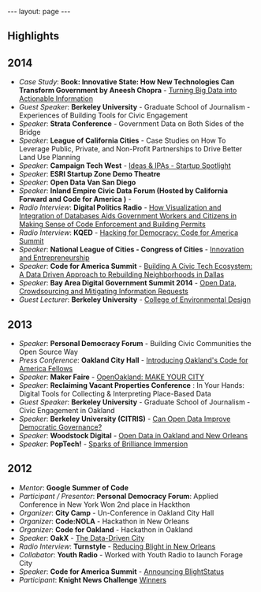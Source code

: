 --- layout: page ---

Highlights
----------

2014
----

*   _Case Study_: **Book: Innovative State: How New Technologies Can Transform Government by Aneesh Chopra** - [Turning Big Data into Actionable Information](https://web.archive.org/web/20181005105100/http://www.amazon.com/Innovative-State-Technologies-Transform-Government/dp/0802121330)
*   _Guest Speaker_: **Berkeley University** - Graduate School of Journalism - Experiences of Building Tools for Civic Engagement
*   _Speaker_: **Strata Conference** - Government Data on Both Sides of the Bridge
*   _Speaker_: **League of California Cities** - Case Studies on How To Leverage Public, Private, and Non-Profit Partnerships to Drive Better Land Use Planning
*   _Speaker_: **Campaign Tech West** - [Ideas & IPAs - Startup Spotlight](https://web.archive.org/web/20181005105100/http://www.campaigntechwest.com/sessions)
*   _Speaker_: **ESRI Startup Zone Demo Theatre**
*   _Speaker_: **Open Data Van San Diego**
*   _Speaker_: **Inland Empire Civic Data Forum (Hosted by California Forward and Code for America )** -[]( )
*   _Radio Interview_: **Digital Politics Radio** - [How Visualization and Integration of Databases Aids Government Workers and Citizens in Making Sense of Code Enforcement and Building Permits](https://web.archive.org/web/20181005105100/http://www.govtech.com/events/Bay-Area-Digital-Government-Summit.html?page=agenda)
*   _Radio Interview_: **KQED** - [Hacking for Democracy: Code for America Summit](https://web.archive.org/web/20181005105100/http://ww2.kqed.org/news/2014/09/26/hacking-for-democracy-code-for-america-summit)
*   _Speaker_: **National League of Cities - Congress of Cities** - [Innovation and Entrepreneurship](https://web.archive.org/web/20181005105100/http://www.nlccongressofcities.org/speaker/eddie-tejeda/)
*   _Speaker_: **Code for America Summit** - [Building A Civic Tech Ecosystem: A Data Driven Approach to Rebuilding Neighborhoods in Dallas](https://web.archive.org/web/20181005105100/https://www.youtube.com/watch?v=YGzeGzhggFM&list=UU6VjQY-gIxXGKmjW0LeMGOw)
*   _Speaker_: **Bay Area Digital Government Summit 2014** - [Open Data, Crowdsourcing and Mitigating Information Requests](https://web.archive.org/web/20181005105100/http://www.govtech.com/events/Bay-Area-Digital-Government-Summit-2014.html?page=agenda)
*   _Guest Lecturer_: **Berkeley University** - [College of Environmental Design](https://web.archive.org/web/20181005105100/https://bcourses.berkeley.edu/courses/1247349)

2013
----

*   _Speaker_: **Personal Democracy Forum** - Building Civic Communities the Open Source Way
*   _Press Conference_: **Oakland City Hall** - [Introducing Oakland's Code for America Fellows](https://web.archive.org/web/20181005105100/https://www.flickr.com/photos/codeforamerica/sets/72157633005808000/)
*   _Speaker_: **Maker Faire** - [OpenOakland: MAKE YOUR CITY](https://web.archive.org/web/20181005105100/https://www.facebook.com/permalink.php?id=116582681692841&story_fbid=678635802154190)
*   _Speaker_: **Reclaiming Vacant Properties Conference** : In Your Hands: Digital Tools for Collecting & Interpreting Place-Based Data
*   _Guest Speaker_: **Berkeley University** - Graduate School of Journalism - Civic Engagement in Oakland
*   _Speaker_: **Berkeley University (CITRIS)** - [Can Open Data Improve Democratic Governance?](https://web.archive.org/web/20181005105100/http://igs.berkeley.edu/events/open-data)
*   _Speaker_: **Woodstock Digital** - [Open Data in Oakland and New Orleans](https://web.archive.org/web/20181005105100/http://woodstockdigital.com/2013/program/)
*   _Speaker_: **PopTech!** - [Sparks of Brilliance Immersion](https://web.archive.org/web/20181005105100/https://poptech.org/people/eddie_tejeda)

2012
----

*   _Mentor_: **Google Summer of Code**
*   _Participant / Presentor_: **Personal Democracy Forum**: Applied Conference in New York Won 2nd place in Hackthon
*   _Organizer_: **City Camp** - Un-Conference in Oakland City Hall
*   _Organizer_: **Code:NOLA** - Hackathon in New Orleans
*   _Organizer_: **Code for Oakland** - Hackathon in Oakland
*   _Speaker_: **OakX** - [The Data-Driven City](https://web.archive.org/web/20181005105100/http://www.slideshare.net/Oak_X/oak-x-1)
*   _Radio Interview_: **Turnstyle** - [Reducing Blight in New Orleans](https://web.archive.org/web/20181005105100/http://turnstylenews.com/2012/07/11/code-for-america-profiles-reducing-blight-in-new-orleans/)
*   _Collabator_: **Youth Radio** - Worked with Youth Radio to launch Forage City
*   _Speaker_: **Code for America Summit** - [Announcing BlightStatus](https://web.archive.org/web/20181005105100/https://www.youtube.com/watch?v=WhceB6bqvVQ)
*   _Participant_: **Knight News Challenge** [Winners](https://web.archive.org/web/20181005105100/http://www.knightfoundation.org/grants/20102537/)
